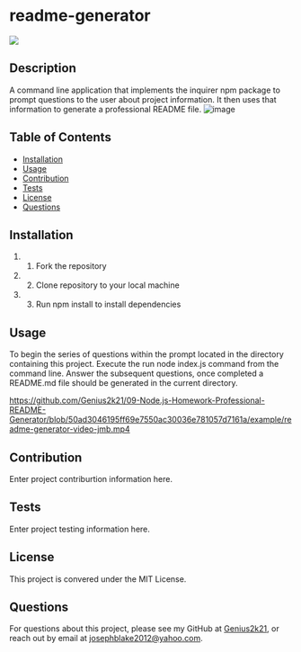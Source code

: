 # readme-generator
![](https://img.shields.io/badge/license-MIT%20License-blue?style=flat-square)
## Description
A command line application that implements the inquirer npm package to prompt questions to the user about project information. It then uses that information to generate a professional README file.
![image](https://user-images.githubusercontent.com/85536828/131205762-e603c695-afbb-4f5b-bbcb-b6fc426b585b.png)

## Table of Contents
* [Installation](#installation)
* [Usage](#usage)
* [Contribution](#contribution)
* [Tests](#tests)
* [License](#license)
* [Questions](#questions)

## Installation
1. 1. Fork the repository
2. 2. Clone repository to your local machine
3. 3. Run npm install to install dependencies

## Usage
To begin the series of questions within the prompt located in the directory containing this project. Execute the run node index.js command from the command line. Answer the subsequent questions, once completed a README.md file should be generated in the current directory.

https://github.com/Genius2k21/09-Node.js-Homework-Professional-README-Generator/blob/50ad3046195ff69e7550ac30036e781057d7161a/example/readme-generator-video-jmb.mp4

## Contribution
 Enter project contriburtion information here.

## Tests
 Enter project testing information here.

## License
This project is convered under the MIT License.

## Questions
For questions about this project, please see my GitHub at [Genius2k21](https://github.com/Genius2k21), or reach out by email at josephblake2012@yahoo.com.
